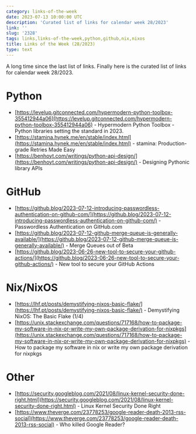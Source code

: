 ```yaml
---
category: links-of-the-week
date: 2023-07-13 10:00:00 UTC
description: 'Curated list of links for calendar week 28/2023'
link: ''
slug: '2328'
tags: links,links-of-the-week,python,github,nix,nixos
title: Links of the Week (28/2023)
type: text
---
```


A long time since the last list of links. Finally here is the curated list of
links for calendar week 28/2023.

# Python

* [https://levelup.gitconnected.com/hypermodern-python-toolbox-355412944a06](https://levelup.gitconnected.com/hypermodern-python-toolbox-355412944a06) - Hypermodern Python Toolbox - Python libraries setting the standard in 2023.
* [https://stamina.hynek.me/en/stable/index.html](https://stamina.hynek.me/en/stable/index.html) - stamina: Production-grade Retries Made Easy
* [https://benhoyt.com/writings/python-api-design/](https://benhoyt.com/writings/python-api-design/) - Designing Pythonic library APIs

# GitHub

<!-- TEASER_END -->

* [https://github.blog/2023-07-12-introducing-passwordless-authentication-on-github-com/](https://github.blog/2023-07-12-introducing-passwordless-authentication-on-github-com/) - Passwordless Authentication on GitHub.com
* [https://github.blog/2023-07-12-github-merge-queue-is-generally-available/](https://github.blog/2023-07-12-github-merge-queue-is-generally-available/) - Merge Queues out of Beta
* [https://github.blog/2023-06-26-new-tool-to-secure-your-github-actions/](https://github.blog/2023-06-26-new-tool-to-secure-your-github-actions/) - New tool to secure your GitHub Actions

# Nix/NixOS

* [https://lhf.pt/posts/demystifying-nixos-basic-flake/](https://lhf.pt/posts/demystifying-nixos-basic-flake/) - Demystifying NixOS: The Basic Flake (1/4)
* [https://unix.stackexchange.com/questions/717168/how-to-package-my-software-in-nix-or-write-my-own-package-derivation-for-nixpkgs](https://unix.stackexchange.com/questions/717168/how-to-package-my-software-in-nix-or-write-my-own-package-derivation-for-nixpkgs) - How to package my software in nix or write my own package derivation for nixpkgs

# Other

* [https://security.googleblog.com/2021/08/linux-kernel-security-done-right.html](https://security.googleblog.com/2021/08/linux-kernel-security-done-right.html) - Linux Kernel Security Done Right
* [https://www.theverge.com/23778253/google-reader-death-2013-rss-social](https://www.theverge.com/23778253/google-reader-death-2013-rss-social) - Who killed Google Reader?
